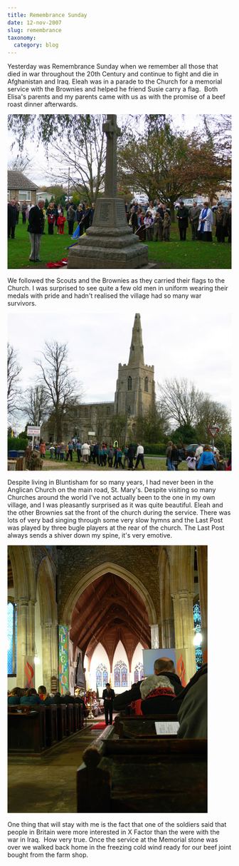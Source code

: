 ```yaml
---
title: Remembrance Sunday
date: 12-nov-2007
slug: remembrance
taxonomy:
  category: blog
---
```


Yesterday was Remembrance Sunday when we remember all those that died in war throughout the 20th Century and continue to fight and die in Afghanistan and Iraq.  Eleah was in a parade to the Church for a memorial service with the Brownies and helped he friend Susie carry a flag.  Both Elisa's parents and my parents came with us as with the promise of a beef roast dinner afterwards.

![War Memorial](220559554-M.jpg)

We followed the Scouts and the Brownies as they carried their flags to the Church.   I was surprised to see quite a few old men in uniform wearing their medals with pride and hadn't realised the village had so many war survivors.

![Parade to the Church](220558117-M.jpg)

Despite living in Bluntisham for so many years, I had never been in the Anglican Church on the main road, St. Mary's.   Despite visiting so many Churches around the world I've not actually been to the one in my own village, and I was pleasantly surprised as it was quite beautiful.  Eleah and the other Brownies sat the front of the church during the service.  There was lots of very bad singing through some very slow hymns and the Last Post was played by three bugle players at the rear of the church.  The Last Post always sends a shiver down my spine, it's very emotive.

![Inside the Church](220559132-L.jpg)

One thing that will stay with me is the fact that one of the soldiers said that people in Britain were more interested in X Factor than the were with the war in Iraq.  How very true. Once the service at the Memorial stone was over we walked back home in the freezing cold wind ready for our beef joint bought from the farm shop.
